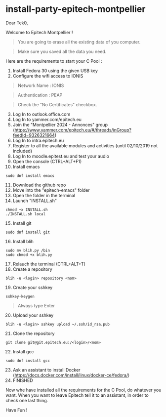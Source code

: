 # install-party-epitech-montpellier

Dear Tek0,

Welcome to Epitech Montpellier !

> You are going to erase all the existing data of you computer.

> Make sure you saved all the data you need.

Here are the requirements to start your C Pool :

 1. Install Fedora 30 using the given USB key
 2. Configure the wifi access to IONIS
 
> Network Name : IONIS

> Authentication : PEAP

> Check the "No Certificates" checkbox.

 3. Log In to outlook.office.com
 4. Log In to yammer.com/epitech.eu
 5. Join the "Montpellier 2024 - Annonces" group (https://www.yammer.com/epitech.eu/#/threads/inGroup?feedId=9326321664)
 6. Log In to intra.epitech.eu
 7. Register to all the available modules and activities (until 02/10/2019 not included)
 8. Log In to moodle.epitest.eu and test your audio
 9. Open the console (CTRL+ALT+F1)
 10. Install emacs

    sudo dnf install emacs

 11. Download the github repo
 12. Move into the "epitech-emacs" folder
 13. Open the folder in the terminal
 14. Launch "INSTALL.sh"
 
    chmod +x INSTALL.sh
    ./INSTALL.sh local

 15. Install git
 
    sudo dnf install git
   
 16. Install blih

    sudo mv blih.py /bin
    sudo chmod +x blih.py
   
 17. Relauch the terminal (CTRL+ALT+T)
 18. Create a repository
 
    blih -u <login> repository <nom>

 19. Create your sshkey

    sshkey-keygen

> Always type Enter

 20. Upload your sshkey

    blih -u <login> sshkey upload ~/.ssh/id_rsa.pub
    
 21. Clone the repository
 
    git clone git@git.epitech.eu:/<login>/<nom>

 22. Install gcc

    sudo dnf install gcc
 
 23. Ask an assistant to install Docker (https://docs.docker.com/install/linux/docker-ce/fedora/)
 24. FINISHED

Now whe have installed all the requirements for the C Pool, do whatever you want.
When you want to leave Epitech tell it to an assistant, in order to check one last thing.

Have Fun !

